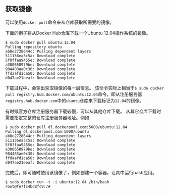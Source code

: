 ## 获取镜像

可以使用`docker pull`命令来从仓库获取所需要的镜像。

下面的例子将从Docker Hub仓库下载一个Ubuntu 12.04操作系统的镜像。
```
$ sudo docker pull ubuntu:12.04
Pulling repository ubuntu
ab8e2728644c: Pulling dependent layers
511136ea3c5a: Download complete
5f0ffaa9455e: Download complete
a300658979be: Download complete
904483ae0c30: Download complete
ffdaafd1ca50: Download complete
d047ae21eeaf: Download complete
```
下载过程中，会输出获取镜像的每一层信息。
该命令实际上相当于`$ sudo docker pull registry.hub.docker.com/ubuntu:12.04`命令，即从注册服务器`registry.hub.docker.com`中的`ubuntu`仓库来下载标记为`12.04`的镜像。

有时候官方仓库注册服务器下载较慢，可以从其他仓库下载。
从其它仓库下载时需要指定完整的仓库注册服务器地址。例如
```
$ sudo docker pull dl.dockerpool.com:5000/ubuntu:12.04
Pulling dl.dockerpool.com:5000/ubuntu
ab8e2728644c: Pulling dependent layers
511136ea3c5a: Download complete
5f0ffaa9455e: Download complete
a300658979be: Download complete
904483ae0c30: Download complete
ffdaafd1ca50: Download complete
d047ae21eeaf: Download complete
```

完成后，即可随时使用该镜像了，例如创建一个容器，让其中运行bash应用。
```
$ sudo docker run -t -i ubuntu:12.04 /bin/bash
root@fe7fc4bd8fc9:/#
```
